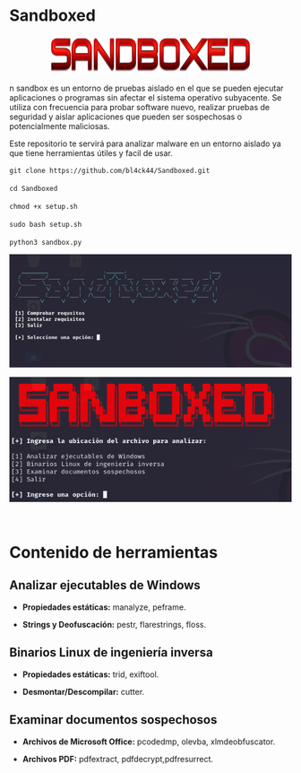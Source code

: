 # Sandboxed

<p align="center">
<img src="Logotipo.png" width="360px" height="68px">
</p>

n sandbox es un entorno de pruebas aislado en el que se pueden ejecutar aplicaciones o programas sin afectar el sistema operativo subyacente. Se utiliza con frecuencia para probar software nuevo, realizar pruebas de seguridad y aislar aplicaciones que pueden ser sospechosas o potencialmente maliciosas.

Este repositorio te servirá para analizar malware en un entorno aislado ya que tiene herramientas útiles y facil de usar.

```
git clone https://github.com/bl4ck44/Sandboxed.git

cd Sandboxed

chmod +x setup.sh

sudo bash setup.sh

python3 sandbox.py
```

<p align="center">
<img src="Img/setup.png" width="650px">
</p>

<p align="center">
<img src="Img/sandbox.png" width="650px">
</p>

<br>

# Contenido de herramientas

## Analizar ejecutables de Windows
* **Propiedades estáticas:** manalyze, peframe.

* **Strings y Deofuscación:** pestr, flarestrings, floss.

## Binarios Linux de ingeniería inversa

* **Propiedades estáticas:** trid, exiftool.

* **Desmontar/Descompilar:** cutter.

## Examinar documentos sospechosos

* **Archivos de Microsoft Office:** pcodedmp, olevba, xlmdeobfuscator.

* **Archivos PDF:** pdfextract, pdfdecrypt,pdfresurrect.